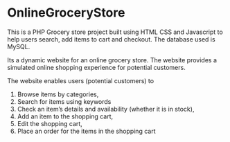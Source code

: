 # OnlineGroceryStore
This is a PHP Grocery store project built using HTML CSS and Javascript to help users search, add items to cart and checkout. The database used is MySQL. 


Its a dynamic website for an online grocery store. The website provides a simulated online shopping experience for potential customers.

The website enables users (potential customers) to
1) Browse items by categories,
2) Search for items using keywords
3) Check an item’s details and availability (whether it is in stock),
4) Add an item to the shopping cart,
5) Edit the shopping cart,
6) Place an order for the items in the shopping cart
